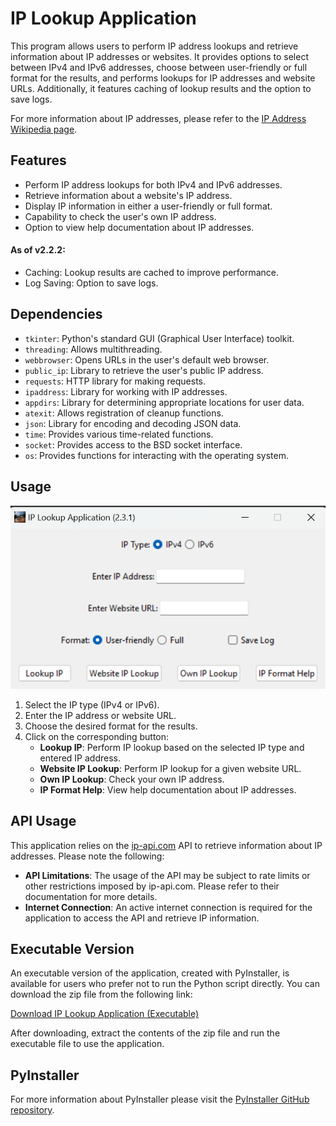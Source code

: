 # IP Lookup Application

This program allows users to perform IP address lookups and retrieve information about IP addresses or websites. It provides options to select between IPv4 and IPv6 addresses, choose between user-friendly or full format for the results, and performs lookups for IP addresses and website URLs. Additionally, it features caching of lookup results and the option to save logs.

For more information about IP addresses, please refer to the [IP Address Wikipedia page](https://en.wikipedia.org/wiki/IP_address).

## Features
- Perform IP address lookups for both IPv4 and IPv6 addresses.
- Retrieve information about a website's IP address.
- Display IP information in either a user-friendly or full format.
- Capability to check the user's own IP address.
- Option to view help documentation about IP addresses.

#### As of v2.2.2:
- Caching: Lookup results are cached to improve performance.
- Log Saving: Option to save logs.

## Dependencies
- `tkinter`: Python's standard GUI (Graphical User Interface) toolkit.
- `threading`: Allows multithreading.
- `webbrowser`: Opens URLs in the user's default web browser.
- `public_ip`: Library to retrieve the user's public IP address.
- `requests`: HTTP library for making requests.
- `ipaddress`: Library for working with IP addresses.
- `appdirs`: Library for determining appropriate locations for user data.
- `atexit`: Allows registration of cleanup functions.
- `json`: Library for encoding and decoding JSON data.
- `time`: Provides various time-related functions.
- `socket`: Provides access to the BSD socket interface.
- `os`: Provides functions for interacting with the operating system.

## Usage
![Screenshot of application](README_Images/GUI_Image.png)
1. Select the IP type (IPv4 or IPv6).
2. Enter the IP address or website URL.
3. Choose the desired format for the results.
4. Click on the corresponding button:
    - **Lookup IP**: Perform IP lookup based on the selected IP type and entered IP address.
    - **Website IP Lookup**: Perform IP lookup for a given website URL.
    - **Own IP Lookup**: Check your own IP address.
    - **IP Format Help**: View help documentation about IP addresses.

## API Usage
This application relies on the [ip-api.com](http://ip-api.com) API to retrieve information about IP addresses. Please note the following:
- **API Limitations**: The usage of the API may be subject to rate limits or other restrictions imposed by ip-api.com. Please refer to their documentation for more details.
- **Internet Connection**: An active internet connection is required for the application to access the API and retrieve IP information.

## Executable Version

An executable version of the application, created with PyInstaller, is available for users who prefer not to run the Python script directly. You can download the zip file from the following link:

[Download IP Lookup Application (Executable)](exe_version/)

After downloading, extract the contents of the zip file and run the executable file to use the application.

## PyInstaller
For more information about PyInstaller please visit the [PyInstaller GitHub repository](https://github.com/pyinstaller/pyinstaller).
